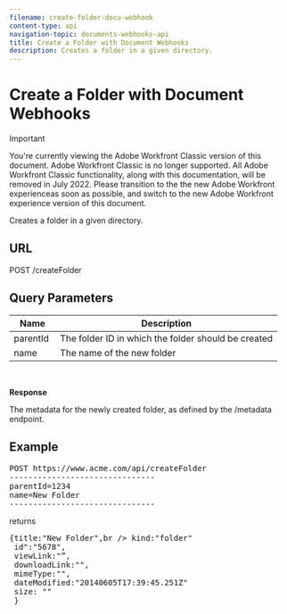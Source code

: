 ```yaml
---
filename: create-folder-docu-webhook
content-type: api
navigation-topic: documents-webhooks-api
title: Create a Folder with Document Webhooks
description: Creates a folder in a given directory.
---
```


# Create a Folder with Document Webhooks

>[!IMPORTANT]
>
>You're currently viewing the Adobe Workfront Classic version of this document. Adobe Workfront Classic is no longer supported. All Adobe Workfront Classic functionality, along with this documentation, will be removed in July 2022. Please transition to the the new Adobe Workfront experienceas soon as possible, and switch to the new Adobe Workfront experience version of this document.

Creates a folder in a given directory.

## URL

POST /createFolder

## Query Parameters

| **Name** |**Description** |
|---|---|
| parentId&nbsp; |The folder ID in which the folder should be created |
| name&nbsp; |The name of the new folder |

&nbsp;

**Response**

The metadata for the newly created folder, as defined by the /metadata endpoint.

## Example

<pre>POST https://www.acme.com/api/createFolder ­­­­­­­­­­­­­­­­­­­­­­­­­­­­­­­­­­­­<br>-------------------------------<br>parentId=1234<br>name=New Folder ­­­­­­­­­­­­­­­­­­­­­­­­­­­­­­­­­­­­<br>-------------------------------</pre>returns
<pre>{title:"New Folder",br /> kind:"folder"<br> id":"5678",<br> viewLink:"”,<br> downloadLink:"",<br> mimeType:"",<br> dateModified:"2014­06­05T17:39:45.251Z"<br> size: ""<br> }</pre>